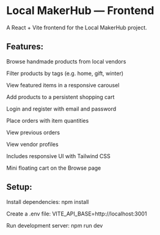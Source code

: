 # Local MakerHub — Frontend
A React + Vite frontend for the Local MakerHub project.

## Features:

Browse handmade products from local vendors

Filter products by tags (e.g. home, gift, winter)

View featured items in a responsive carousel

Add products to a persistent shopping cart

Login and register with email and password

Place orders with item quantities

View previous orders

View vendor profiles

Includes responsive UI with Tailwind CSS

Mini floating cart on the Browse page


## Setup:

Install dependencies:
npm install

Create a .env file:
VITE_API_BASE=http://localhost:3001

Run development server:
npm run dev